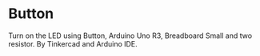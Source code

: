 # Button
Turn on the LED using Button, Arduino Uno R3, Breadboard Small and two resistor. By Tinkercad and Arduino IDE.
